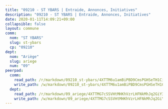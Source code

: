 ```yaml
---
title: "09210 - ST YBARS | Entraide, Annonces, Initiatives"
description: "09210 - ST YBARS | Entraide, Annonces, Initiatives"
date: 2020-01-11T14:09:21+09:00
collapsible: false
layout: commune
comm:
  nom: "ST YBARS"
  slug: st-ybars
  cp: "09210"
dept:
  nom: "Ariège"
  slug: ariege
  num: "09"
peerpad:
  comm:
    read_path: /r/markdown/09210_st-ybars/4XTTM6u1amBiPBD9CmsPGHSeTH1Cih6ks7rBNiZCzcye5rEze
    write_path: /w/markdown/09210_st-ybars/4XTTM6u1amBiPBD9CmsPGHSeTH1Cih6ks7rBNiZCzcye5rEze-K3TgTxMXKqUfXgY82Eq5K2NRSTEULbgrm8urBDoLiciwVPsCAdU99sZxFyQpaCdsHkEy3SZpX3A2K1jTtLnPqZxSMaMgPkPJRnQPr41KiLy13J2gYwCVF4qQf54xYgWEjKV9qXUN
  dept:
    read_path: /r/markdown/09_ariege/4XTTMG7cSSVHtMHKhVzrLHFNkMhJq2GiY37tW1RLaySvmC5m7
    write_path: /w/markdown/09_ariege/4XTTMG7cSSVHtMHKhVzrLHFNkMhJq2GiY37tW1RLaySvmC5m7-K3TgTss1C8HjViVkpwivQX7MahnqC11ekSJQuYEnrMDTmDE1FfJsoB9BatqQw5xZL2YVE8soFWdt5YbjPCiw8Nef7nnDAgssxyMxh5u11RAcuqPo3TLSQutK9TFNiNP3xhEoTkkD
---
```


